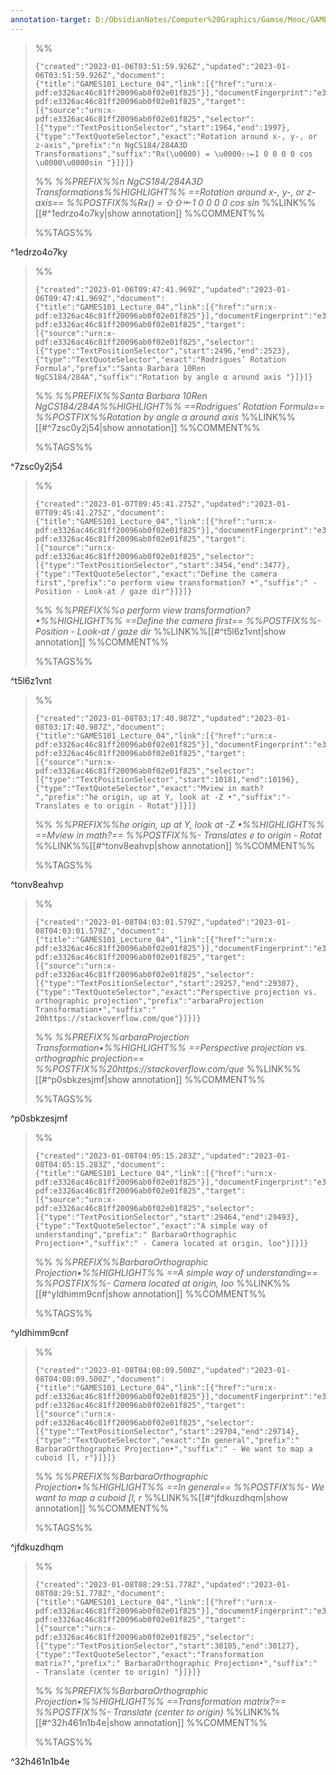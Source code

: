 ```yaml
---
annotation-target: D:/ObsidianNotes/Computer%20Graphics/Gamse/Mooc/GAMES101-现代计算机图形学入门/assets/GAMES101_Lecture_04.pdf
---
```


>%%
>```annotation-json
>{"created":"2023-01-06T03:51:59.926Z","updated":"2023-01-06T03:51:59.926Z","document":{"title":"GAMES101_Lecture_04","link":[{"href":"urn:x-pdf:e3326ac46c81ff20096ab0f02e01f825"}],"documentFingerprint":"e3326ac46c81ff20096ab0f02e01f825"},"uri":"urn:x-pdf:e3326ac46c81ff20096ab0f02e01f825","target":[{"source":"urn:x-pdf:e3326ac46c81ff20096ab0f02e01f825","selector":[{"type":"TextPositionSelector","start":1964,"end":1997},{"type":"TextQuoteSelector","exact":"Rotation around x-, y-, or z-axis","prefix":"n NgCS184/284A3D Transformations","suffix":"Rx(\u0000) = \u0000⇧⇧⇤1 0 0 0 0 cos \u0000\u0000sin "}]}]}
>```
>%%
>*%%PREFIX%%n NgCS184/284A3D Transformations%%HIGHLIGHT%% ==Rotation around x-, y-, or z-axis== %%POSTFIX%%Rx( ) =  ⇧⇧⇤1 0 0 0 0 cos   sin*
>%%LINK%%[[#^1edrzo4o7ky|show annotation]]
>%%COMMENT%%
>
>%%TAGS%%
>
^1edrzo4o7ky



>%%
>```annotation-json
>{"created":"2023-01-06T09:47:41.969Z","updated":"2023-01-06T09:47:41.969Z","document":{"title":"GAMES101_Lecture_04","link":[{"href":"urn:x-pdf:e3326ac46c81ff20096ab0f02e01f825"}],"documentFingerprint":"e3326ac46c81ff20096ab0f02e01f825"},"uri":"urn:x-pdf:e3326ac46c81ff20096ab0f02e01f825","target":[{"source":"urn:x-pdf:e3326ac46c81ff20096ab0f02e01f825","selector":[{"type":"TextPositionSelector","start":2496,"end":2523},{"type":"TextQuoteSelector","exact":"Rodrigues’ Rotation Formula","prefix":"Santa Barbara 10Ren NgCS184/284A","suffix":"Rotation by angle α around axis "}]}]}
>```
>%%
>*%%PREFIX%%Santa Barbara 10Ren NgCS184/284A%%HIGHLIGHT%% ==Rodrigues’ Rotation Formula== %%POSTFIX%%Rotation by angle α around axis*
>%%LINK%%[[#^7zsc0y2j54|show annotation]]
>%%COMMENT%%
>
>%%TAGS%%
>
^7zsc0y2j54


>%%
>```annotation-json
>{"created":"2023-01-07T09:45:41.275Z","updated":"2023-01-07T09:45:41.275Z","document":{"title":"GAMES101_Lecture_04","link":[{"href":"urn:x-pdf:e3326ac46c81ff20096ab0f02e01f825"}],"documentFingerprint":"e3326ac46c81ff20096ab0f02e01f825"},"uri":"urn:x-pdf:e3326ac46c81ff20096ab0f02e01f825","target":[{"source":"urn:x-pdf:e3326ac46c81ff20096ab0f02e01f825","selector":[{"type":"TextPositionSelector","start":3454,"end":3477},{"type":"TextQuoteSelector","exact":"Define the camera first","prefix":"o perform view transformation? •","suffix":" - Position - Look-at / gaze dir"}]}]}
>```
>%%
>*%%PREFIX%%o perform view transformation? •%%HIGHLIGHT%% ==Define the camera first== %%POSTFIX%%- Position - Look-at / gaze dir*
>%%LINK%%[[#^t5l6z1vnt|show annotation]]
>%%COMMENT%%
>
>%%TAGS%%
>
^t5l6z1vnt


>%%
>```annotation-json
>{"created":"2023-01-08T03:17:40.987Z","updated":"2023-01-08T03:17:40.987Z","document":{"title":"GAMES101_Lecture_04","link":[{"href":"urn:x-pdf:e3326ac46c81ff20096ab0f02e01f825"}],"documentFingerprint":"e3326ac46c81ff20096ab0f02e01f825"},"uri":"urn:x-pdf:e3326ac46c81ff20096ab0f02e01f825","target":[{"source":"urn:x-pdf:e3326ac46c81ff20096ab0f02e01f825","selector":[{"type":"TextPositionSelector","start":10181,"end":10196},{"type":"TextQuoteSelector","exact":"Mview in math? ","prefix":"he origin, up at Y, look at -Z •","suffix":"- Translates e to origin - Rotat"}]}]}
>```
>%%
>*%%PREFIX%%he origin, up at Y, look at -Z •%%HIGHLIGHT%% ==Mview in math?== %%POSTFIX%%- Translates e to origin - Rotat*
>%%LINK%%[[#^tonv8eahvp|show annotation]]
>%%COMMENT%%
>
>%%TAGS%%
>
^tonv8eahvp


>%%
>```annotation-json
>{"created":"2023-01-08T04:03:01.579Z","updated":"2023-01-08T04:03:01.579Z","document":{"title":"GAMES101_Lecture_04","link":[{"href":"urn:x-pdf:e3326ac46c81ff20096ab0f02e01f825"}],"documentFingerprint":"e3326ac46c81ff20096ab0f02e01f825"},"uri":"urn:x-pdf:e3326ac46c81ff20096ab0f02e01f825","target":[{"source":"urn:x-pdf:e3326ac46c81ff20096ab0f02e01f825","selector":[{"type":"TextPositionSelector","start":29257,"end":29307},{"type":"TextQuoteSelector","exact":"Perspective projection vs. orthographic projection","prefix":"arbaraProjection Transformation•","suffix":" 20https://stackoverflow.com/que"}]}]}
>```
>%%
>*%%PREFIX%%arbaraProjection Transformation•%%HIGHLIGHT%% ==Perspective projection vs. orthographic projection== %%POSTFIX%%20https://stackoverflow.com/que*
>%%LINK%%[[#^p0sbkzesjmf|show annotation]]
>%%COMMENT%%
>
>%%TAGS%%
>
^p0sbkzesjmf


>%%
>```annotation-json
>{"created":"2023-01-08T04:05:15.283Z","updated":"2023-01-08T04:05:15.283Z","document":{"title":"GAMES101_Lecture_04","link":[{"href":"urn:x-pdf:e3326ac46c81ff20096ab0f02e01f825"}],"documentFingerprint":"e3326ac46c81ff20096ab0f02e01f825"},"uri":"urn:x-pdf:e3326ac46c81ff20096ab0f02e01f825","target":[{"source":"urn:x-pdf:e3326ac46c81ff20096ab0f02e01f825","selector":[{"type":"TextPositionSelector","start":29464,"end":29493},{"type":"TextQuoteSelector","exact":"A simple way of understanding","prefix":" BarbaraOrthographic Projection•","suffix":" - Camera located at origin, loo"}]}]}
>```
>%%
>*%%PREFIX%%BarbaraOrthographic Projection•%%HIGHLIGHT%% ==A simple way of understanding== %%POSTFIX%%- Camera located at origin, loo*
>%%LINK%%[[#^yldhimm9cnf|show annotation]]
>%%COMMENT%%
>
>%%TAGS%%
>
^yldhimm9cnf


>%%
>```annotation-json
>{"created":"2023-01-08T04:08:09.500Z","updated":"2023-01-08T04:08:09.500Z","document":{"title":"GAMES101_Lecture_04","link":[{"href":"urn:x-pdf:e3326ac46c81ff20096ab0f02e01f825"}],"documentFingerprint":"e3326ac46c81ff20096ab0f02e01f825"},"uri":"urn:x-pdf:e3326ac46c81ff20096ab0f02e01f825","target":[{"source":"urn:x-pdf:e3326ac46c81ff20096ab0f02e01f825","selector":[{"type":"TextPositionSelector","start":29704,"end":29714},{"type":"TextQuoteSelector","exact":"In general","prefix":" BarbaraOrthographic Projection•","suffix":" - We want to map a cuboid [l, r"}]}]}
>```
>%%
>*%%PREFIX%%BarbaraOrthographic Projection•%%HIGHLIGHT%% ==In general== %%POSTFIX%%- We want to map a cuboid [l, r*
>%%LINK%%[[#^jfdkuzdhqm|show annotation]]
>%%COMMENT%%
>
>%%TAGS%%
>
^jfdkuzdhqm


>%%
>```annotation-json
>{"created":"2023-01-08T08:29:51.778Z","updated":"2023-01-08T08:29:51.778Z","document":{"title":"GAMES101_Lecture_04","link":[{"href":"urn:x-pdf:e3326ac46c81ff20096ab0f02e01f825"}],"documentFingerprint":"e3326ac46c81ff20096ab0f02e01f825"},"uri":"urn:x-pdf:e3326ac46c81ff20096ab0f02e01f825","target":[{"source":"urn:x-pdf:e3326ac46c81ff20096ab0f02e01f825","selector":[{"type":"TextPositionSelector","start":30105,"end":30127},{"type":"TextQuoteSelector","exact":"Transformation matrix?","prefix":" BarbaraOrthographic Projection•","suffix":" - Translate (center to origin) "}]}]}
>```
>%%
>*%%PREFIX%%BarbaraOrthographic Projection•%%HIGHLIGHT%% ==Transformation matrix?== %%POSTFIX%%- Translate (center to origin)*
>%%LINK%%[[#^32h461n1b4e|show annotation]]
>%%COMMENT%%
>
>%%TAGS%%
>
^32h461n1b4e
